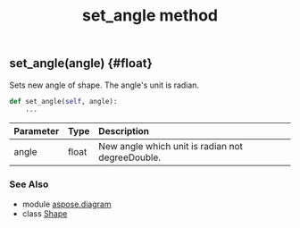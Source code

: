 ﻿---
title: set_angle method
second_title: Aspose.Diagram for Python via .NET API References
description: 
type: docs
weight: 240
url: /python-net/aspose.diagram/shape/set_angle/
is_root: false
---

## set_angle(angle) {#float}

Sets new angle of shape.
The angle's unit is radian.



```python
def set_angle(self, angle):
    ...
```


| Parameter | Type | Description |
| :- | :- | :- |
| angle | float | New angle which unit is radian not degreeDouble. |



### See Also
* module [aspose.diagram](../../)
* class [Shape](/diagram/python-net/aspose.diagram/shape)
